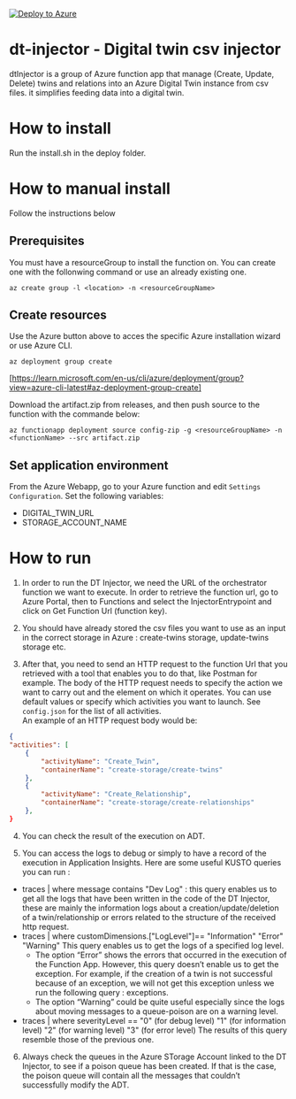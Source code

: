 [![Deploy to Azure](https://aka.ms/deploytoazurebutton)](https://portal.azure.com/#create/Microsoft.Template/uri/https%3A%2F%2Fgithub.com%2FCosmo-Tech%2Fazure-digital-twin-injector-python%2Fblob%2Fmaster%2Fdeploy%2FARM_injector_group.json)

# dt-injector - Digital twin csv injector

dtInjector is a group of Azure function app that manage (Create, Update, Delete) twins and relations into an Azure Digital Twin instance from csv files. it simplifies feeding data into a digital twin.

# How to install

Run the install.sh in the deploy folder.

# How to manual install
Follow the instructions below

## Prerequisites
You must have a resourceGroup to install the function on. You can create one with the follonwing command or use an already existing one.
```
az create group -l <location> -n <resourceGroupName>
```

## Create resources
Use the Azure button above to acces the specific Azure installation wizard or use Azure CLI.
```
az deployment group create
```
[https://learn.microsoft.com/en-us/cli/azure/deployment/group?view=azure-cli-latest#az-deployment-group-create]

Download the artifact.zip from releases, and then push source to the function with the commande below:
```
az functionapp deployment source config-zip -g <resourceGroupName> -n <functionName> --src artifact.zip
```

## Set application environment
From the Azure Webapp, go to your Azure function and edit `Settings Configuration`.
Set the following variables:
- DIGITAL_TWIN_URL
- STORAGE_ACCOUNT_NAME

# How to run
1. In order to run the DT Injector, we need the URL of the orchestrator function we want to execute. In order to retrieve the function url, go to Azure Portal, then to Functions and select the InjectorEntrypoint and click on Get Function Url (function key).

2. You should have already stored the csv files you want to use as an input in the correct storage in Azure : create-twins storage, update-twins storage etc.

3. After that, you need to send an HTTP request to the function Url that you retrieved with a tool that enables you to do that, like Postman for example.
The body of the HTTP request needs to specify the action we want to carry out and the element on which it operates. 
You can use default values or specify which activities you want to launch. See `config.json` for the list of all activities.  
An example of an HTTP request body would be: 
```json
{
"activities": [
    {
        "activityName": "Create_Twin",
        "containerName": "create-storage/create-twins"
    },
    {
        "activityName": "Create_Relationship",
        "containerName": "create-storage/create-relationships"
    },
} 
```

4. You can check the result of the execution on ADT.

5. You can access the logs to debug or simply to have a record of the execution in Application Insights. Here are some useful KUSTO queries you can run : 
- traces | where message contains "Dev Log" : this query enables us to get all the logs that have been written in the code of the DT Injector, these are mainly the information logs about a creation/update/deletion of a twin/relationship or errors related to the structure of the received http request.
- traces | where customDimensions.["LogLevel"]==
        "Information"
        "Error"
        "Warning"
This query enables us to get the logs of a specified log level. 
    - The option “Error” shows the errors that occurred in the execution of the Function App. However, this query doesn’t enable us to get the exception. For example, if the creation of a twin is not successful because of an exception, we will not get this exception unless we run the following query : exceptions.
    - The option “Warning” could be quite useful especially since the logs about moving messages to a queue-poison are on a warning level.
- traces | where severityLevel ==
        "0" (for debug level)
        "1" (for information level)
        "2" (for warning level)
        "3" (for error level)
The results of this query resemble those of the previous one. 

6. Always check the queues in the Azure STorage Account linked to the DT Injector, to see if a poison queue has been created. If that is the case, the poison queue will contain all the messages that couldn’t successfully modify the ADT. 




